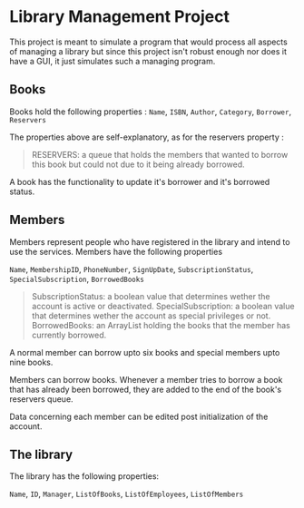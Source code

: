 # Library Management Project

This project is meant to simulate a program that would process all aspects of managing a library but since this project isn't robust enough nor does it have a GUI, it just simulates such
a managing program.

## Books

Books hold the following properties :
`Name`, `ISBN`, `Author`, `Category`, `Borrower`, `Reservers`

The properties above are self-explanatory, as for the reservers property :

> RESERVERS: a queue that holds the members that wanted to borrow this book but could not due to it being already borrowed.

A book has the functionality to update it's borrower and it's borrowed status. 

## Members

Members represent people who have registered in the library and intend to use the services.
Members have the following properties

`Name`, `MembershipID`, `PhoneNumber`, `SignUpDate`, `SubscriptionStatus`, `SpecialSubscription`, `BorrowedBooks`

> SubscriptionStatus: a boolean value that determines wether the account is active or deactivated.
> SpecialSubscription: a boolean value that determines wether the account as special privileges or not.
> BorrowedBooks: an ArrayList holding the books that the member has currently borrowed.

A normal member can borrow upto six books and special members upto nine books.

Members can borrow books.
Whenever a member tries to borrow a book that has already been borrowed, they are added to the end of the book's reservers queue.

Data concerning each member can be edited post initialization of the account.

## The library

The library has the following properties:

`Name`, `ID`, `Manager`, `ListOfBooks`, `ListOfEmployees`, `ListOfMembers`

